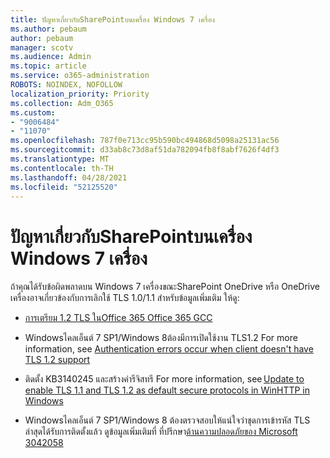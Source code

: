 ```yaml
---
title: ปัญหาเกี่ยวกับSharePointบนเครื่อง Windows 7 เครื่อง
ms.author: pebaum
author: pebaum
manager: scotv
ms.audience: Admin
ms.topic: article
ms.service: o365-administration
ROBOTS: NOINDEX, NOFOLLOW
localization_priority: Priority
ms.collection: Adm_O365
ms.custom:
- "9006484"
- "11070"
ms.openlocfilehash: 787f0e713cc95b590bc494868d5098a25131ac56
ms.sourcegitcommit: d33ab8c73d8af51da782094fb8f8abf7626f4df3
ms.translationtype: MT
ms.contentlocale: th-TH
ms.lasthandoff: 04/28/2021
ms.locfileid: "52125520"
---
```

# <a name="issues-with-sharepoint-on-windows-7-machines"></a>ปัญหาเกี่ยวกับSharePointบนเครื่อง Windows 7 เครื่อง

ถ้าคุณได้รับข้อผิดพลาดบน Windows 7 เครื่องขณะSharePoint OneDrive หรือ OneDrive เครื่องอาจเกี่ยวข้องกับการเลิกใช้ TLS 1.0/1.1 สำหรับข้อมูลเพิ่มเติม ให้ดู:

- [การเตรียม 1.2 TLS ในOffice 365 Office 365 GCC](https://docs.microsoft.com/microsoft-365/compliance/prepare-tls-1.2-in-office-365)

- Windowsไคลเอ็นต์ 7 SP1/Windows 8ต้องมีการเปิดใช้งาน TLS1.2 For more information, see [Authentication errors occur when client doesn't have TLS 1.2 support](https://review.docs.microsoft.com/sharepoint/troubleshoot/administration/authentication-errors-tls12-support)

- ติดตั้ง KB3140245 และสร้างค่ารีจิสทรี For more information, see [Update to enable TLS 1.1 and TLS 1.2 as default secure protocols in WinHTTP in Windows](https://support.microsoft.com/topic/update-to-enable-tls-1-1-and-tls-1-2-as-default-secure-protocols-in-winhttp-in-windows-c4bd73d2-31d7-761e-0178-11268bb10392)

- Windowsไคลเอ็นต์ 7 SP1/Windows 8 ต้องตรวจสอบให้แน่ใจว่าชุดการเข้ารหัส TLS ล่าสุดได้รับการติดตั้งแล้ว ดูข้อมูลเพิ่มเติมที่ ที่ปรึกษา[ด้านความปลอดภัยของ Microsoft 3042058](https://docs.microsoft.com/security-updates/SecurityAdvisories/2015/3042058) 


